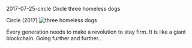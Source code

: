 2017-07-25-circle
Circle
three homeless dogs

Circle (2017)
![three homeless dogs](posts/2017-07-25-circle.jpg)

Every generation needs to make a revolution to stay firm.
It is like a giant blockchain. Going further and further..
